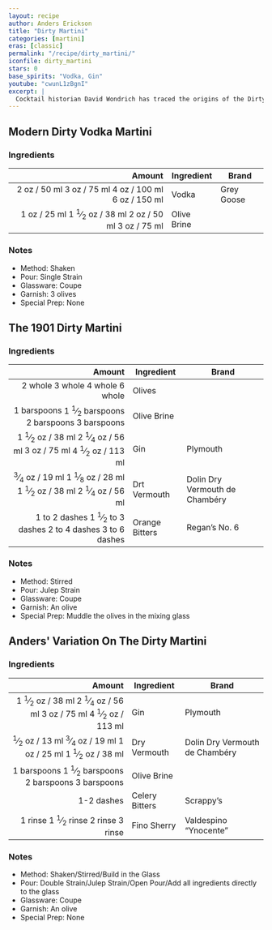 ```yaml
---
layout: recipe
author: Anders Erickson
title: "Dirty Martini"
categories: [martini]
eras: [classic]
permalink: "/recipe/dirty_martini/"
iconfile: dirty_martini
stars: 0
base_spirits: "Vodka, Gin"
youtube: "cwunL1zBgnI"
excerpt: |
  Cocktail historian David Wondrich has traced the origins of the Dirty Martini back to 1901 and a bartender called John E. O'Connor, who served a Dry Martini with muddled olives at New York's Waldorf Astoria.<br /><br />The first written reference to brine being added to a Martini-style cocktail appears in G.H. Steele's 1930 <i>My New Cocktail Book</i>.
---
```


<div class="subrecipe" markdown="1">

## Modern Dirty Vodka Martini

### Ingredients

| Amount | Ingredient  | Brand      |
| -----: | ----------- | ---------- |
|   <span class="onex active">2 oz  / 50 ml</span> <span class="onehalfx">3 oz  / 75 ml</span> <span class="twox">4 oz  / 100 ml</span> <span class="threex">6 oz  / 150 ml</span>| Vodka       | Grey Goose |
|   <span class="onex active">1 oz  / 25 ml</span> <span class="onehalfx">1 <sup>1</sup>&frasl;<sub>2</sub> oz  / 38 ml</span> <span class="twox">2 oz  / 50 ml</span> <span class="threex">3 oz  / 75 ml</span>| Olive Brine |            |

### Notes

- Method: Shaken
- Pour: Single Strain
- Glassware: Coupe
- Garnish: 3 olives
- Special Prep: None

</div>

<div class="subrecipe" markdown="1">

## The 1901 Dirty Martini

### Ingredients

|        Amount | Ingredient     | Brand                          |
| ------------: | -------------- | ------------------------------ |
|       <span class="onex active">2 whole </span> <span class="onehalfx">3 whole </span> <span class="twox">4 whole </span> <span class="threex">6 whole </span>| Olives         |                                |
|    <span class="onex active">1 barspoons</span> <span class="onehalfx">1 <sup>1</sup>&frasl;<sub>2</sub> barspoons</span> <span class="twox">2 barspoons</span> <span class="threex">3 barspoons</span>| Olive Brine    |                                |
|        <span class="onex active">1 <sup>1</sup>&frasl;<sub>2</sub> oz  / 38 ml</span> <span class="onehalfx">2 <sup>1</sup>&frasl;<sub>4</sub> oz  / 56 ml</span> <span class="twox">3 oz  / 75 ml</span> <span class="threex">4 <sup>1</sup>&frasl;<sub>2</sub> oz  / 113 ml</span>| Gin            | Plymouth                       |
|       <span class="onex active"> <sup>3</sup>&frasl;<sub>4</sub> oz  / 19 ml</span> <span class="onehalfx">1 <sup>1</sup>&frasl;<sub>8</sub> oz  / 28 ml</span> <span class="twox">1 <sup>1</sup>&frasl;<sub>2</sub> oz  / 38 ml</span> <span class="threex">2 <sup>1</sup>&frasl;<sub>4</sub> oz  / 56 ml</span>| Drt Vermouth   | Dolin Dry Vermouth de Chambéry |
| <span class="onex active">1 to 2 dashes</span> <span class="onehalfx">1 <sup>1</sup>&frasl;<sub>2</sub> to 3 dashes</span> <span class="twox">2 to 4 dashes</span> <span class="threex">3 to 6 dashes</span>| Orange Bitters | Regan’s No. 6                  |

### Notes

- Method: Stirred
- Pour: Julep Strain
- Glassware: Coupe
- Garnish: An olive
- Special Prep: Muddle the olives in the mixing glass

</div>

<div class="subrecipe" markdown="1">

## Anders' Variation On The Dirty Martini

### Ingredients

|     Amount | Ingredient     | Brand                          |
| ---------: | -------------- | ------------------------------ |
|     <span class="onex active">1 <sup>1</sup>&frasl;<sub>2</sub> oz  / 38 ml</span> <span class="onehalfx">2 <sup>1</sup>&frasl;<sub>4</sub> oz  / 56 ml</span> <span class="twox">3 oz  / 75 ml</span> <span class="threex">4 <sup>1</sup>&frasl;<sub>2</sub> oz  / 113 ml</span>| Gin            | Plymouth                       |
|     <span class="onex active"> <sup>1</sup>&frasl;<sub>2</sub> oz  / 13 ml</span> <span class="onehalfx"> <sup>3</sup>&frasl;<sub>4</sub> oz  / 19 ml</span> <span class="twox">1 oz  / 25 ml</span> <span class="threex">1 <sup>1</sup>&frasl;<sub>2</sub> oz  / 38 ml</span>| Dry Vermouth   | Dolin Dry Vermouth de Chambéry |
| <span class="onex active">1 barspoons</span> <span class="onehalfx">1 <sup>1</sup>&frasl;<sub>2</sub> barspoons</span> <span class="twox">2 barspoons</span> <span class="threex">3 barspoons</span>| Olive Brine    |
| 1-2 dashes | Celery Bitters | Scrappy’s                      |
|    <span class="onex active">1 rinse </span> <span class="onehalfx">1 <sup>1</sup>&frasl;<sub>2</sub> rinse </span> <span class="twox">2 rinse </span> <span class="threex">3 rinse </span>| Fino Sherry    | Valdespino “Ynocente”          |

### Notes

- Method: Shaken/Stirred/Build in the Glass
- Pour: Double Strain/Julep Strain/Open Pour/Add all ingredients directly to the glass
- Glassware: Coupe
- Garnish: An olive
- Special Prep: None

</div>

    
<script type="application/ld+json">
{
  "@context": "https://schema.org",
  "@type": "Recipe",
  "author": "{{ page.author }}",
  "description": "{{ page.excerpt | strip_html | replace: '"', "'" }}",
  "image": "{% for ingredient in site.data[page.iconfile].images.ingredient limit: 1 %}{{ ingredient.url }}{% endfor %}",
  "recipeIngredient": [  "2 oz Vodka",
  "1 oz Olive Brine"],
  "name": "{{ page.title }}",
  "recipeInstructions": "  {
    '@type': 'HowToStep',
    'text': '- Method: Shaken
'
  },  {
    '@type': 'HowToStep',
    'text': '- Pour: Single Strain
'
  },  {
    '@type': 'HowToStep',
    'text': '- Glassware: Coupe
'
  },  {
    '@type': 'HowToStep',
    'text': '- Garnish: 3 olives
'
  },  {
    '@type': 'HowToStep',
    'text': '- Special Prep: None
'
  }",
  "recipeYield": "1 cocktail",
  "recipeCategory": "cocktail",
  "aggregateRating": "{%- if page.stars -%}{%- include stars_metadata.html %} out of 5{% else %}NA{%- endif -%}",
  "recipeCuisine": "global",
  "prepTime": "20 minutes",
  "cookTime": "15 second",
  "keywords": "{{ page.title }}, cocktail, {{ page.eras }}, {%- include category_metadata.html -%}, {%- include spirits_metadata.html -%}",
  "nutrition": "NA"
}
</script>

    